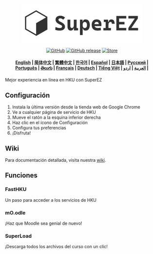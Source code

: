<p align="center">
    <br>
    <img src="https://github.com/EZ-HKU/SuperEZ/raw/main/images/logowithtext.png" width="400"/>
    <br>
</p>

<p align="center">
    <a href="https://github.com/EZ-HKU/SuperEZ/blob/main/LICENSE"><img alt="GitHub" src="https://img.shields.io/badge/LICENSE-GPL-blue"></a>
    <a href="https://github.com/EZ-HKU/SuperEZ/releases"><img alt="GitHub release" src="https://img.shields.io/badge/release-latest-green"></a>
    <a href="https://chromewebstore.google.com/detail/superez/jioahfpcicbofijpaoflhlgpkaacchka"><img alt="Store" src="https://img.shields.io/badge/extension store-download-red"></a>
</p>

<h4 align="center">
    <p>
        <a href="https://github.com/EZ-HKU/SuperEZ/">English</a> |
        <a href="https://github.com/EZ-HKU/SuperEZ/blob/main/mlp/README_zh-hans.md">简体中文</a> |
        <a href="https://github.com/EZ-HKU/SuperEZ/blob/main/mlp/README_zh-hant.md">繁體中文</a> |
        <a href="https://github.com/EZ-HKU/SuperEZ/blob/main/mlp/README_ko.md">한국어</a> |
        <a href="https://github.com/EZ-HKU/SuperEZ/blob/main/mlp/README_es.md">Español</a> |
        <a href="https://github.com/EZ-HKU/SuperEZ/blob/main/mlp/README_ja.md">日本語</a> |
        <a href="https://github.com/EZ-HKU/SuperEZ/blob/main/mlp/README_ru.md">Русский</a> |
        <a href="https://github.com/EZ-HKU/SuperEZ/blob/main/mlp/README_pt-br.md">Рortuguês</a> |
        <a href="https://github.com/EZ-HKU/SuperEZ/blob/main/mlp/README_te.md">తెలుగు</a> |
        <a href="https://github.com/EZ-HKU/SuperEZ/blob/main/mlp/README_fr.md">Français</a> |
        <a href="https://github.com/EZ-HKU/SuperEZ/blob/main/mlp/README_de.md">Deutsch</a> |
        <a href="https://github.com/EZ-HKU/SuperEZ/blob/main/mlp/README_vi.md">Tiếng Việt</a> |
        <a href="https://github.com/EZ-HKU/SuperEZ/blob/main/mlp/README_ar.md">العربية</a> |
        <a href="https://github.com/EZ-HKU/SuperEZ/blob/main/mlp/README_ur.md">اردو</a> |
    </p>
</h4>
Mejor experiencia en línea en HKU con SuperEZ

## Configuración
1. Instala la última versión desde la tienda web de Google Chrome
2. Ve a cualquier página de servicio de HKU
3. Mueve el ratón a la esquina inferior derecha
4. Haz clic en el ícono de Configuración
5. Configura tus preferencias
6. ¡Disfruta!

## Wiki
Para documentación detallada, visita nuestra [wiki](https://github.com/EZ-HKU/SuperEZ/wiki).

## Funciones
### FastHKU
Un paso para acceder a los servicios de HKU
### mO.odle
¡Haz que Moodle sea genial de nuevo!
### SuperLoad
¡Descarga todos los archivos del curso con un clic!